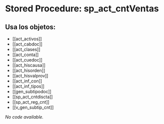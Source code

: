 # Stored Procedure: sp_act_cntVentas

## Usa los objetos:
- [[act_activos]]
- [[act_cabdoc]]
- [[act_clases]]
- [[act_conta]]
- [[act_cuedoc]]
- [[act_hiscausa]]
- [[act_hisorden]]
- [[act_hisvalprov]]
- [[act_inf_con]]
- [[act_inf_tipos]]
- [[gen_subtipodoc]]
- [[sp_act_cntdiscta]]
- [[sp_act_reg_cnt]]
- [[v_gen_subtip_cnt]]

*No code available.*
